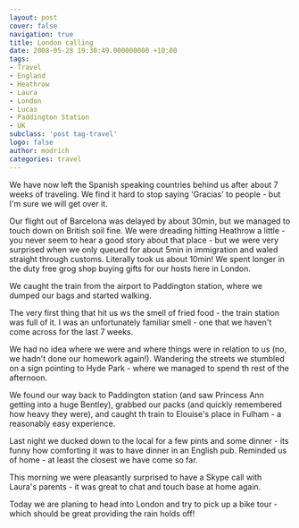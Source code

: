 ```yaml
---
layout: post
cover: false
navigation: true
title: London calling
date: 2008-05-28 19:30:49.000000000 +10:00
tags: 
- Travel
- England
- Heathrow
- Laura
- London
- Lucas
- Paddington Station
- UK
subclass: 'post tag-travel'
logo: false
author: modrich
categories: travel
---
```

We have now left the Spanish speaking countries behind us after about 7 weeks of traveling. We find it hard to stop saying 'Gracias' to people - but I'm sure we will get over it.

Our flight out of Barcelona was delayed by about 30min, but we managed to touch down on British soil fine. We were dreading hitting Heathrow a little - you never seem to hear a good story about that place - but we were very surprised when we only queued for about 5min in immigration and waled straight through customs. Literally took us about 10min! We spent longer in the duty free grog shop buying gifts for our hosts here in London.

We caught the train from the airport to Paddington station, where we dumped our bags and started walking.

The very first thing that hit us ws the smell of fried food - the train station was full of it. I was an unfortunately familiar smell - one that we haven't come across for the last 7 weeks.

We had no idea where we were and where things were in relation to us (no, we hadn't done our homework again!). Wandering the streets we stumbled on a sign pointing to Hyde Park - where we managed to spend th rest of the afternoon.

We found our way back to Paddington station (and saw Princess Ann getting into a huge Bentley), grabbed our packs (and quickly remembered how heavy they were), and caught th train to Elouise's place in Fulham - a reasonably easy experience.

Last night we ducked down to the local for a few pints and some dinner - its funny how comforting it was to have dinner in an English pub. Reminded us of home - at least the closest we have come so far.

This morning we were pleasantly surprised to have a Skype call with Laura's parents - it was great to chat and touch base at home again.

Today we are planing to head into London and try to pick up a bike tour - which should be great providing the rain holds off!

